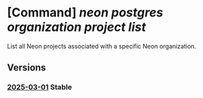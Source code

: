 # [Command] _neon postgres organization project list_

List all Neon projects associated with a specific Neon organization.

## Versions

### [2025-03-01](/Resources/mgmt-plane/L3N1YnNjcmlwdGlvbnMve30vcmVzb3VyY2Vncm91cHMve30vcHJvdmlkZXJzL25lb24ucG9zdGdyZXMvb3JnYW5pemF0aW9ucy97fS9wcm9qZWN0cw==/2025-03-01.xml) **Stable**

<!-- mgmt-plane /subscriptions/{}/resourcegroups/{}/providers/neon.postgres/organizations/{}/projects 2025-03-01 -->
